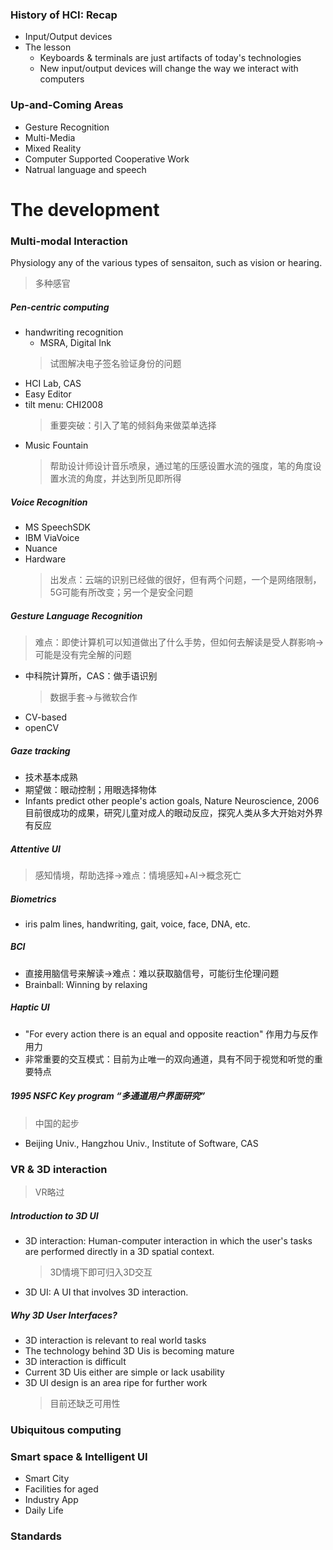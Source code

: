 ### History of HCI: Recap

- Input/Output devices
- The lesson
    - Keyboards & terminals are just artifacts of today's technologies
    - New input/output devices will change the way we interact with computers

### Up-and-Coming Areas

- Gesture Recognition
- Multi-Media
- Mixed Reality
- Computer Supported Cooperative Work
- Natrual language and speech

# The development

### Multi-modal Interaction

Physiology any of the various types of sensaiton, such as vision or hearing.
> 多种感官

##### Pen-centric computing
- handwriting recognition
    - MSRA, Digital Ink
    > 试图解决电子签名验证身份的问题
- HCI Lab, CAS
- Easy Editor
- tilt menu: CHI2008
    > 重要突破：引入了笔的倾斜角来做菜单选择
- Music Fountain
    > 帮助设计师设计音乐喷泉，通过笔的压感设置水流的强度，笔的角度设置水流的角度，并达到所见即所得

##### Voice Recognition
- MS SpeechSDK
- IBM ViaVoice
- Nuance
- Hardware
    > 出发点：云端的识别已经做的很好，但有两个问题，一个是网络限制，5G可能有所改变；另一个是安全问题

##### Gesture Language Recognition
> 难点：即使计算机可以知道做出了什么手势，但如何去解读是受人群影响->可能是没有完全解的问题

- 中科院计算所，CAS：做手语识别
    > 数据手套->与微软合作
- CV-based
- openCV

##### Gaze tracking
- 技术基本成熟
- 期望做：眼动控制；用眼选择物体
- Infants predict other people's action goals, Nature Neuroscience, 2006 目前很成功的成果，研究儿童对成人的眼动反应，探究人类从多大开始对外界有反应

##### Attentive UI
> 感知情境，帮助选择->难点：情境感知+AI->概念死亡

##### Biometrics
- iris palm lines, handwriting, gait, voice, face, DNA, etc.

##### BCI 
- 直接用脑信号来解读->难点：难以获取脑信号，可能衍生伦理问题
- Brainball: Winning by relaxing

##### Haptic UI
- "For every action there is an equal and opposite reaction" 作用力与反作用力
- 非常重要的交互模式：目前为止唯一的双向通道，具有不同于视觉和听觉的重要特点

##### 1995 NSFC Key program “多通道用户界面研究”
> 中国的起步

- Beijing Univ., Hangzhou Univ., Institute of Software, CAS

### VR & 3D interaction

> VR略过

##### Introduction to 3D UI

- 3D interaction: Human-computer interaction in which the user's tasks are performed directly in a 3D spatial context.
    > 3D情境下即可归入3D交互
- 3D UI: A UI that involves 3D interaction.

##### Why 3D User Interfaces?

- 3D interaction is relevant to real world tasks
- The technology behind 3D Uis is becoming mature
- 3D interaction is difficult
- Current 3D Uis either are simple or lack usability
- 3D UI design is an area ripe for further work
    > 目前还缺乏可用性

### Ubiquitous computing

### Smart space & Intelligent UI

- Smart City
- Facilities for aged
- Industry App
- Daily Life

### Standards